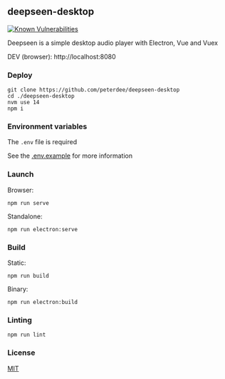 ## deepseen-desktop

[![Known Vulnerabilities](https://snyk.io/test/github/peterdee/vue-electron-audioplayer/badge.svg?targetFile=package.json)](https://snyk.io/test/github/peterdee/vue-electron-audioplayer?targetFile=package.json)

Deepseen is a simple desktop audio player with Electron, Vue and Vuex

DEV (browser): http://localhost:8080

### Deploy

```shell script
git clone https://github.com/peterdee/deepseen-desktop
cd ./deepseen-desktop
nvm use 14
npm i
```

### Environment variables

The `.env` file is required

See the [.env.example](.env.example) for more information

### Launch

Browser:

```shell script
npm run serve
```

Standalone:

```shell script
npm run electron:serve
```

### Build

Static:

```shell script
npm run build
```

Binary:

```shell script
npm run electron:build
```

### Linting

```shell script
npm run lint
```

### License

[MIT](./LICENSE)
